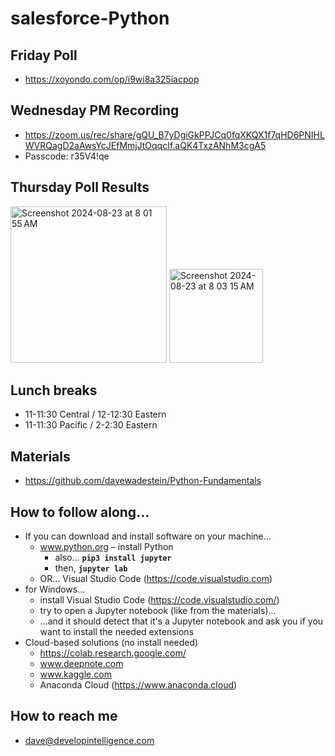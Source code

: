 # salesforce-Python

## Friday Poll
* https://xoyondo.com/op/i9wi8a325iacpop

## Wednesday PM Recording
* https://zoom.us/rec/share/gQU_B7yDgiGkPPJCq0fqXKQX1f7qHD6PNIHLWVRQagD2aAwsYcJEfMmjJtOqqcIf.aQK4TxzANhM3cgA5
* Passcode: r35V4!qe
  
## Thursday Poll Results
<img width="250" alt="Screenshot 2024-08-23 at 8 01 55 AM" src="https://github.com/user-attachments/assets/d00abc3c-1029-42d4-aa35-2e1240a355e1">
<img width="150" alt="Screenshot 2024-08-23 at 8 03 15 AM" src="https://github.com/user-attachments/assets/81f863ed-c1d0-4580-ba6c-d72c617ad4b4">

## Lunch breaks
* 11-11:30 Central / 12-12:30 Eastern
* 11-11:30 Pacific / 2-2:30 Eastern

## Materials
* https://github.com/davewadestein/Python-Fundamentals

## How to follow along...
* If you can download and install software on your machine...
  * www.python.org – install Python
    * also... __`pip3 install jupyter`__
    * then, __`jupyter lab`__
  * OR... Visual Studio Code (https://code.visualstudio.com)
* for Windows...
  * install Visual Studio Code (https://code.visualstudio.com/)
  * try to open a Jupyter notebook (like from the materials)...
  * ...and it should detect that it's a Jupyter notebook and ask you if you want to install the needed extensions
* Cloud-based solutions (no install needed)
  * https://colab.research.google.com/
  * www.deepnote.com
  * www.kaggle.com
  * Anaconda Cloud (https://www.anaconda.cloud)


## How to reach me
* dave@developintelligence.com
